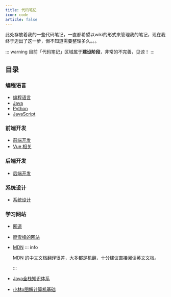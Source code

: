 ```yaml
---
title: 代码笔记
icon: code
article: false
---
```


此处存放着我的一些代码笔记，一直都希望以wiki的形式来管理我的笔记，现在我终于迈出了这一步，但不知道需要整理多久。。。

::: warning
目前「代码笔记」区域属于**建设阶段**，非常的不完善，见谅！
:::

<!-- more -->

## 目录

### 编程语言

- [编程语言](language/README.md)
- [Java](language/java/README.md)
- [Python](language/python/README.md)
- [JavaScript](language/js/README.md)


### 前端开发

- [前端开发](frontend/README.md)
- [Vue 相关](frontend/vue/README.md)

### 后端开发

- [后端开发](backend/README.md)

### 系统设计

- [系统设计](system-design/README.md)

### 学习网站

- [网道](https://wangdoc.com/)

- [廖雪峰的网站](https://www.liaoxuefeng.com/)

- [MDN](https://developer.mozilla.org/zh-CN/)
  ::: info

  MDN 的中文文档翻译很差，大多都是机翻，十分建议直接阅读英文文档。

  :::


- [Java全栈知识体系](https://pdai.tech/)

- [小林x图解计算机基础](https://xiaolincoding.com/)

